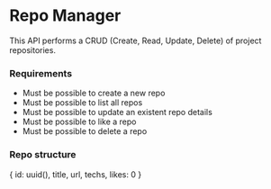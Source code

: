 # Repo Manager
This API performs a CRUD (Create, Read, Update, Delete) of project repositories.

### Requirements
- Must be possible to create a new repo
- Must be possible to list all repos
- Must be possible to update an existent repo details
- Must be possible to like a repo
- Must be possible to delete a repo

### Repo structure
{
  id: uuid(),
  title,
  url,
  techs,
  likes: 0
}
